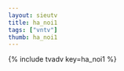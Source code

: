 ```yaml
--- 
layout: sieutv
title: ha_noi1
tags: ["vntv"]
thumb: ha_noi1
---
```

{% include tvadv key=ha_noi1 %}
